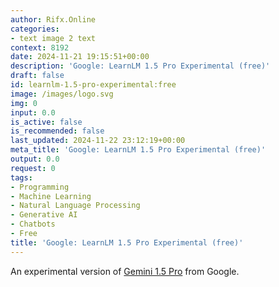 ```yaml
---
author: Rifx.Online
categories:
- text image 2 text
context: 8192
date: 2024-11-21 19:15:51+00:00
description: 'Google: LearnLM 1.5 Pro Experimental (free)'
draft: false
id: learnlm-1.5-pro-experimental:free
image: /images/logo.svg
img: 0
input: 0.0
is_active: false
is_recommended: false
last_updated: 2024-11-22 23:12:19+00:00
meta_title: 'Google: LearnLM 1.5 Pro Experimental (free)'
output: 0.0
request: 0
tags:
- Programming
- Machine Learning
- Natural Language Processing
- Generative AI
- Chatbots
- Free
title: 'Google: LearnLM 1.5 Pro Experimental (free)'
---
```
















An experimental version of [Gemini 1.5 Pro](/google/gemini-pro-1.5) from Google.

